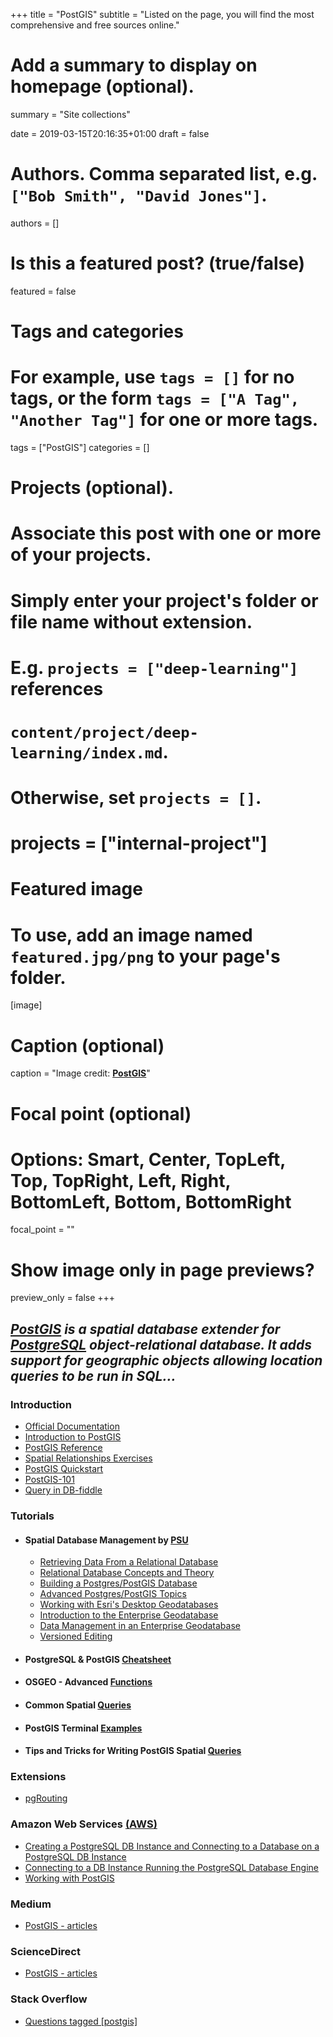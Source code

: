 +++
title = "PostGIS"
subtitle = "Listed on the page, you will find the most comprehensive and free sources online."

# Add a summary to display on homepage (optional).
summary = "Site collections"

date = 2019-03-15T20:16:35+01:00
draft = false

# Authors. Comma separated list, e.g. `["Bob Smith", "David Jones"]`.
authors = []

# Is this a featured post? (true/false)
featured = false

# Tags and categories
# For example, use `tags = []` for no tags, or the form `tags = ["A Tag", "Another Tag"]` for one or more tags.
tags = ["PostGIS"]
categories = []

# Projects (optional).
#   Associate this post with one or more of your projects.
#   Simply enter your project's folder or file name without extension.
#   E.g. `projects = ["deep-learning"]` references
#   `content/project/deep-learning/index.md`.
#   Otherwise, set `projects = []`.
# projects = ["internal-project"]

# Featured image
# To use, add an image named `featured.jpg/png` to your page's folder.
[image]
  # Caption (optional)
  caption = "Image credit: [**PostGIS**](https://postgis.net/)"

  # Focal point (optional)
  # Options: Smart, Center, TopLeft, Top, TopRight, Left, Right, BottomLeft, Bottom, BottomRight
  focal_point = ""

  # Show image only in page previews?
  preview_only = false
+++

##  **_[PostGIS](https://www.python.org/)_** _is a spatial database extender for [PostgreSQL](https://www.postgresql.org/) object-relational database. It adds support for geographic objects allowing location queries to be run in SQL..._

### Introduction

- [Official Documentation](http://postgis.net/documentation/)
- [Introduction to PostGIS](https://postgis.net/workshops/postgis-intro/)
- [PostGIS Reference](http://postgis.net/docs/reference.html)
- [Spatial Relationships Exercises](http://postgis.net/workshops/postgis-intro/spatial_relationships_exercises.html#)
- [PostGIS Quickstart](https://live.osgeo.org/archive/11.0/en/quickstart/postgis_quickstart.html)
- [PostGIS-101](https://github.com/maptime/postgis-101/blob/master/postgis-101.md)
- [Query in DB-fiddle](https://www.db-fiddle.com/)


### Tutorials
- #### Spatial Database Management by [PSU](https://www.e-education.psu.edu/spatialdb/syllabus)

  - [Retrieving Data From a Relational Database](https://www.e-education.psu.edu/spatialdb/l1.html)
  - [Relational Database Concepts and Theory](https://www.e-education.psu.edu/spatialdb/l2.html)
  - [Building a Postgres/PostGIS Database](https://www.e-education.psu.edu/spatialdb/l3.html)
  - [Advanced Postgres/PostGIS Topics](https://www.e-education.psu.edu/spatialdb/l4.html)
  - [Working with Esri's Desktop Geodatabases](https://www.e-education.psu.edu/spatialdb/l5.html)
  - [Introduction to the Enterprise Geodatabase](https://www.e-education.psu.edu/spatialdb/l6.html)
  - [Data Management in an Enterprise Geodatabase](https://www.e-education.psu.edu/spatialdb/l7.html)
  - [Versioned Editing](https://www.e-education.psu.edu/spatialdb/l8.html)

- #### PostgreSQL & PostGIS [Cheatsheet](https://gist.github.com/clhenrick/ebc8dc779fb6f5ee6a88#postgis-1)

- #### OSGEO - Advanced [Functions](http://revenant.ca/www/postgis/workshop/advanced.html)

- #### Common Spatial [Queries](https://gist.github.com/clhenrick/ebc8dc779fb6f5ee6a88#common-spatial-queries)
- #### PostGIS Terminal [Examples](https://giswiki.hsr.ch/PostGIS_Terminal_Examples)
- #### Tips and Tricks for Writing PostGIS Spatial [Queries](https://www.bostongis.com/downloads/oscon2009/Oscon2009_PostGISTips.pdf)

### Extensions
- [pgRouting](https://live.osgeo.org/archive/10.5/en/quickstart/pgrouting_quickstart.html)


### Amazon Web Services [(AWS)](https://aws.amazon.com/)
- [Creating a PostgreSQL DB Instance and Connecting to a Database on a PostgreSQL DB Instance](https://docs.aws.amazon.com/AmazonRDS/latest/UserGuide/CHAP_GettingStarted.CreatingConnecting.PostgreSQL.html)
- [Connecting to a DB Instance Running the PostgreSQL Database Engine](https://docs.aws.amazon.com/AmazonRDS/latest/UserGuide/USER_ConnectToPostgreSQLInstance.html)
- [Working with PostGIS](https://docs.aws.amazon.com/AmazonRDS/latest/UserGuide/Appendix.PostgreSQL.CommonDBATasks.html#Appendix.PostgreSQL.CommonDBATasks.PostGIS)

### Medium
- [PostGIS - articles](https://medium.com/tag/postgis/latest)

### ScienceDirect
- [PostGIS - articles](https://www.sciencedirect.com/search/advanced?qs=postgis&origin=article&zone=qSearch)

### Stack Overflow
- [Questions tagged [postgis]](https://stackoverflow.com/questions/tagged/postgis)
